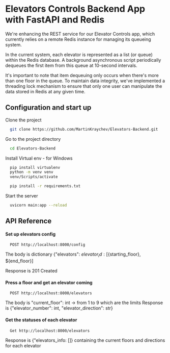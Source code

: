 # Elevators Controls Backend App with FastAPI and Redis

We're enhancing the REST service for our Elevator Controls app, which currently relies on a remote Redis instance for managing its queueing system.

In the current system, each elevator is represented as a list (or queue) within the Redis database. A background asynchronous script periodically dequeues the first item from this queue at 10-second intervals.

It's important to note that item dequeuing only occurs when there's more than one floor in the queue. To maintain data integrity, we've implemented a threading lock mechanism to ensure that only one user can manipulate the data stored in Redis at any given time.

## Configuration and start up

Clone the project

```bash
  git clone https://github.com/MartinKraychev/Elevators-Backend.git
```

Go to the project directory

```bash
  cd Elevators-Backend
```
Install Virtual env - for Windows
```bash
  pip install virtualenv
  python -m venv venv
  venv/Scripts/activate
```

```bash
  pip install -r requirements.txt
```

Start the server

```bash
  uvicorn main:app --reload
```
## API Reference

#### Set up elevators config

```http
  POST http://localhost:8000/config
```

The body is dictionary {"elevators": ${elevator_id}: [${starting_floor}, ${end_floor}]

Response is 201 Created

#### Press a floor and get an elevator coming

```http
  POST http://localhost:8000/elevators
```

The body is "current_floor": int -> from 1 to 9 which are the limits
Response is {"elevator_number": int, "elevator_direction": str}

#### Get the statuses of each elevator

```http
  Get http://localhost:8000/elevators
```

Response is {"elevators_info: []} containing the current floors and directions for each elevator




